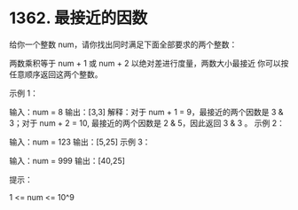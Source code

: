 # 1362. 最接近的因数
给你一个整数 num，请你找出同时满足下面全部要求的两个整数：

两数乘积等于  num + 1 或 num + 2
以绝对差进行度量，两数大小最接近
你可以按任意顺序返回这两个整数。

 

示例 1：

输入：num = 8
输出：[3,3]
解释：对于 num + 1 = 9，最接近的两个因数是 3 & 3；对于 num + 2 = 10, 最接近的两个因数是 2 & 5，因此返回 3 & 3 。
示例 2：

输入：num = 123
输出：[5,25]
示例 3：

输入：num = 999
输出：[40,25]
 

提示：

1 <= num <= 10^9